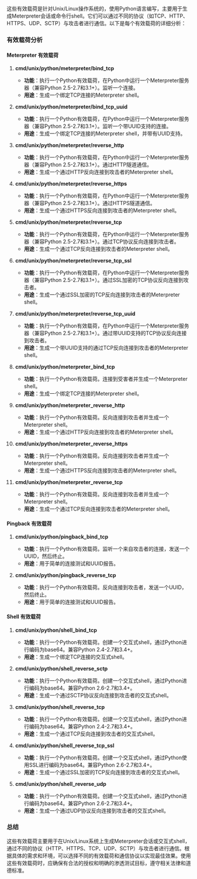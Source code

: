 这些有效载荷是针对Unix/Linux操作系统的，使用Python语言编写，主要用于生成Meterpreter会话或命令行shell。它们可以通过不同的协议（如TCP、HTTP、HTTPS、UDP、SCTP）与攻击者进行通信。以下是每个有效载荷的详细分析：

### 有效载荷分析

#### Meterpreter 有效载荷

1. **cmd/unix/python/meterpreter/bind_tcp**
   - **功能**：执行一个Python有效载荷，在Python中运行一个Meterpreter服务器（兼容Python 2.5-2.7和3.1+）。监听一个连接。
   - **用途**：生成一个绑定TCP连接的Meterpreter shell。

2. **cmd/unix/python/meterpreter/bind_tcp_uuid**
   - **功能**：执行一个Python有效载荷，在Python中运行一个Meterpreter服务器（兼容Python 2.5-2.7和3.1+）。监听一个带UUID支持的连接。
   - **用途**：生成一个绑定TCP连接的Meterpreter shell，并带有UUID支持。

3. **cmd/unix/python/meterpreter/reverse_http**
   - **功能**：执行一个Python有效载荷，在Python中运行一个Meterpreter服务器（兼容Python 2.5-2.7和3.1+）。通过HTTP隧道通信。
   - **用途**：生成一个通过HTTP反向连接到攻击者的Meterpreter shell。

4. **cmd/unix/python/meterpreter/reverse_https**
   - **功能**：执行一个Python有效载荷，在Python中运行一个Meterpreter服务器（兼容Python 2.5-2.7和3.1+）。通过HTTPS隧道通信。
   - **用途**：生成一个通过HTTPS反向连接到攻击者的Meterpreter shell。

5. **cmd/unix/python/meterpreter/reverse_tcp**
   - **功能**：执行一个Python有效载荷，在Python中运行一个Meterpreter服务器（兼容Python 2.5-2.7和3.1+）。通过TCP协议反向连接到攻击者。
   - **用途**：生成一个通过TCP反向连接到攻击者的Meterpreter shell。

6. **cmd/unix/python/meterpreter/reverse_tcp_ssl**
   - **功能**：执行一个Python有效载荷，在Python中运行一个Meterpreter服务器（兼容Python 2.5-2.7和3.1+）。通过SSL加密的TCP协议反向连接到攻击者。
   - **用途**：生成一个通过SSL加密的TCP反向连接到攻击者的Meterpreter shell。

7. **cmd/unix/python/meterpreter/reverse_tcp_uuid**
   - **功能**：执行一个Python有效载荷，在Python中运行一个Meterpreter服务器（兼容Python 2.5-2.7和3.1+）。通过带UUID支持的TCP协议反向连接到攻击者。
   - **用途**：生成一个带UUID支持的通过TCP反向连接到攻击者的Meterpreter shell。

8. **cmd/unix/python/meterpreter_bind_tcp**
   - **功能**：执行一个Python有效载荷。连接到受害者并生成一个Meterpreter shell。
   - **用途**：生成一个绑定TCP连接的Meterpreter shell。

9. **cmd/unix/python/meterpreter_reverse_http**
   - **功能**：执行一个Python有效载荷。反向连接到攻击者并生成一个Meterpreter shell。
   - **用途**：生成一个通过HTTP反向连接到攻击者的Meterpreter shell。

10. **cmd/unix/python/meterpreter_reverse_https**
    - **功能**：执行一个Python有效载荷。反向连接到攻击者并生成一个Meterpreter shell。
    - **用途**：生成一个通过HTTPS反向连接到攻击者的Meterpreter shell。

11. **cmd/unix/python/meterpreter_reverse_tcp**
    - **功能**：执行一个Python有效载荷。反向连接到攻击者并生成一个Meterpreter shell。
    - **用途**：生成一个通过TCP反向连接到攻击者的Meterpreter shell。

#### Pingback 有效载荷

1. **cmd/unix/python/pingback_bind_tcp**
   - **功能**：执行一个Python有效载荷。监听一个来自攻击者的连接，发送一个UUID，然后终止。
   - **用途**：用于简单的连接测试和UUID报告。

2. **cmd/unix/python/pingback_reverse_tcp**
   - **功能**：执行一个Python有效载荷。反向连接到攻击者，发送一个UUID，然后终止。
   - **用途**：用于简单的连接测试和UUID报告。

#### Shell 有效载荷

1. **cmd/unix/python/shell_bind_tcp**
   - **功能**：执行一个Python有效载荷。创建一个交互式shell，通过Python进行编码为base64。兼容Python 2.4-2.7和3.4+。
   - **用途**：生成一个绑定TCP连接的交互式shell。

2. **cmd/unix/python/shell_reverse_sctp**
   - **功能**：执行一个Python有效载荷。创建一个交互式shell，通过Python进行编码为base64。兼容Python 2.6-2.7和3.4+。
   - **用途**：生成一个通过SCTP协议反向连接到攻击者的交互式shell。

3. **cmd/unix/python/shell_reverse_tcp**
   - **功能**：执行一个Python有效载荷。创建一个交互式shell，通过Python进行编码为base64。兼容Python 2.4-2.7和3.4+。
   - **用途**：生成一个通过TCP反向连接到攻击者的交互式shell。

4. **cmd/unix/python/shell_reverse_tcp_ssl**
   - **功能**：执行一个Python有效载荷。创建一个交互式shell，通过Python使用SSL进行编码为base64。兼容Python 2.6-2.7和3.4+。
   - **用途**：生成一个通过SSL加密的TCP反向连接到攻击者的交互式shell。

5. **cmd/unix/python/shell_reverse_udp**
   - **功能**：执行一个Python有效载荷。创建一个交互式shell，通过Python进行编码为base64。兼容Python 2.6-2.7和3.4+。
   - **用途**：生成一个通过UDP协议反向连接到攻击者的交互式shell。

### 总结

这些有效载荷主要用于在Unix/Linux系统上生成Meterpreter会话或交互式shell，通过不同的协议（HTTP、HTTPS、TCP、UDP、SCTP）与攻击者进行通信。根据具体的需求和环境，可以选择不同的有效载荷和通信协议以实现最佳效果。使用这些有效载荷时，应确保有合法的授权和明确的渗透测试目标，遵守相关法律和道德标准。